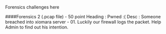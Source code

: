 Forensics challenges here

####Forensics 2 (.pcap file) - 50 point
Heading : Pwned :(
Desc : Someone breached into xiomara server - 01. Luckily our firewall logs the packet. Help Admin to find out his intention.


